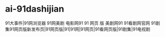 # ai-91dashijian
91大事件|91网浏览器 91网美剧 电影网91 91 网页 版 美剧网91 91看剧网官网 91剧集91网页版新发布页|91网页版|91|91网|91网页|91看网页版|91剧集|91电视剧
